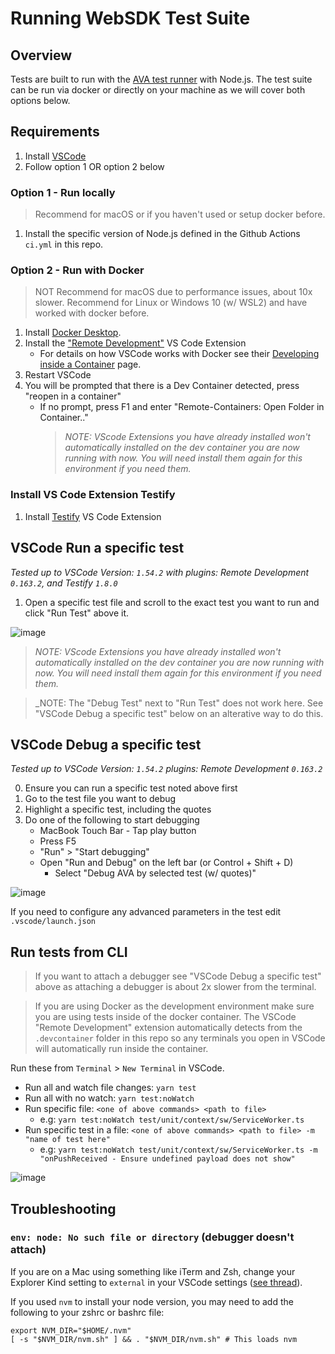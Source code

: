 # Running WebSDK Test Suite

## Overview

Tests are built to run with the [AVA test runner](https://github.com/avajs/ava) with Node.js. The test suite can be run via docker or directly on your machine as we will cover both options below.

## Requirements

1. Install [VSCode](https://code.visualstudio.com/)
2. Follow option 1 OR option 2 below

### Option 1 - Run locally

> Recommend for macOS or if you haven't used or setup docker before.

1. Install the specific version of Node.js defined in the Github Actions `ci.yml` in this repo.

### Option 2 - Run with Docker

> NOT Recommend for macOS due to performance issues, about 10x slower.
> Recommend for Linux or Windows 10 (w/ WSL2) and have worked with docker before.

1. Install [Docker Desktop](https://www.docker.com/products/docker-desktop).
2. Install the ["Remote Development"](https://marketplace.visualstudio.com/items?itemName=ms-vscode-remote.vscode-remote-extensionpack) VS Code Extension
   - For details on how VSCode works with Docker see their [Developing inside a Container](https://code.visualstudio.com/docs/remote/containers) page.
3. Restart VSCode
4. You will be prompted that there is a Dev Container detected, press "reopen in a container"
   - If no prompt, press F1 and enter "Remote-Containers: Open Folder in Container.."
     > _NOTE: VScode Extensions you have already installed won't automatically installed on the dev container you are now running with now.
     > You will need install them again for this environment if you need them._

### Install VS Code Extension Testify

1. Install [Testify](https://marketplace.visualstudio.com/items?itemName=felixjb.testify) VS Code Extension

## VSCode Run a specific test

_Tested up to VSCode Version: `1.54.2` with plugins: Remote Development `0.163.2`, and Testify `1.8.0`_

1. Open a specific test file and scroll to the exact test you want to run and click "Run Test" above it.

![image](https://user-images.githubusercontent.com/645861/111309395-133cfb00-8619-11eb-89ae-4570d2d06097.png)

> _NOTE: VScode Extensions you have already installed won't automatically installed on the dev container you are now running with now.
> You will need install them again for this environment if you need them._

> \_NOTE: The "Debug Test" next to "Run Test" does not work here. See "VSCode Debug a specific test" below on an alterative way to do this.

## VSCode Debug a specific test

_Tested up to VSCode Version: `1.54.2` plugins: Remote Development `0.163.2`_

0. Ensure you can run a specific test noted above first
1. Go to the test file you want to debug
2. Highlight a specific test, including the quotes
3. Do one of the following to start debugging
   - MacBook Touch Bar - Tap play button
   - Press F5
   - "Run" > "Start debugging"
   - Open "Run and Debug" on the left bar (or Control + Shift + D)
     - Select "Debug AVA by selected test (w/ quotes)"

![image](https://user-images.githubusercontent.com/645861/111061933-ada31000-845a-11eb-86c9-851ef378c592.png)

If you need to configure any advanced parameters in the test edit `.vscode/launch.json`

## Run tests from CLI

> If you want to attach a debugger see "VSCode Debug a specific test" above as attaching a debugger is about 2x slower from the terminal.

> If you are using Docker as the development environment make sure you are using tests inside of the docker container.
> The VSCode "Remote Development" extension automatically detects from the `.devcontainer` folder in this repo so any terminals you open in VSCode will automatically run inside the container.

Run these from `Terminal` > `New Terminal` in VSCode.

- Run all and watch file changes: `yarn test`
- Run all with no watch: `yarn test:noWatch`
- Run specific file: `<one of above commands> <path to file>`
  - e.g: `yarn test:noWatch test/unit/context/sw/ServiceWorker.ts`
- Run specific test in a file: `<one of above commands> <path to file> -m "name of test here"`
  - e.g: `yarn test:noWatch test/unit/context/sw/ServiceWorker.ts -m "onPushReceived - Ensure undefined payload does not show"`

![image](https://user-images.githubusercontent.com/645861/111320621-69fc0200-8624-11eb-80cd-bedf8c57a063.png)

## Troubleshooting

### `env: node: No such file or directory` (debugger doesn't attach)

If you are on a Mac using something like iTerm and Zsh, change your Explorer Kind setting to `external` in your VSCode settings ([see thread](https://github.com/jest-community/vscode-jest/issues/105#issuecomment-642732699)).

If you used `nvm` to install your node version, you may need to add the following to your zshrc or bashrc file:

```
export NVM_DIR="$HOME/.nvm"
[ -s "$NVM_DIR/nvm.sh" ] && . "$NVM_DIR/nvm.sh" # This loads nvm
```
